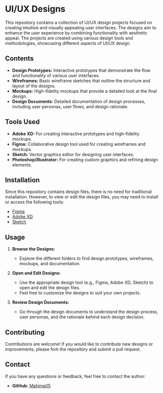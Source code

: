 # UI/UX Designs

This repository contains a collection of UI/UX design projects focused on creating intuitive and visually appealing user interfaces. The designs aim to enhance the user experience by combining functionality with aesthetic appeal. The projects are created using various design tools and methodologies, showcasing different aspects of UI/UX design.

## Contents

- **Design Prototypes:** Interactive prototypes that demonstrate the flow and functionality of various user interfaces.
- **Wireframes:** Basic wireframe sketches that outline the structure and layout of the designs.
- **Mockups:** High-fidelity mockups that provide a detailed look at the final design.
- **Design Documents:** Detailed documentation of design processes, including user personas, user flows, and design rationale.

## Tools Used

- **Adobe XD:** For creating interactive prototypes and high-fidelity mockups.
- **Figma:** Collaborative design tool used for creating wireframes and mockups.
- **Sketch:** Vector graphics editor for designing user interfaces.
- **Photoshop/Illustrator:** For creating custom graphics and refining design elements.

## Installation

Since this repository contains design files, there is no need for traditional installation. However, to view or edit the design files, you may need to install or access the following tools:

- [Figma](https://www.figma.com/)
- [Adobe XD](https://www.adobe.com/products/xd.html)
- [Sketch](https://www.sketch.com/)

## Usage

1. **Browse the Designs:**
   - Explore the different folders to find design prototypes, wireframes, mockups, and documentation.
   
2. **Open and Edit Designs:**
   - Use the appropriate design tool (e.g., Figma, Adobe XD, Sketch) to open and edit the design files.
   - Feel free to customize the designs to suit your own projects.

3. **Review Design Documents:**
   - Go through the design documents to understand the design process, user personas, and the rationale behind each design decision.

## Contributing

Contributions are welcome! If you would like to contribute new designs or improvements, please fork the repository and submit a pull request.

## Contact

If you have any questions or feedback, feel free to contact the author:

- **GitHub:** [Mahima05](https://github.com/Mahima05)
